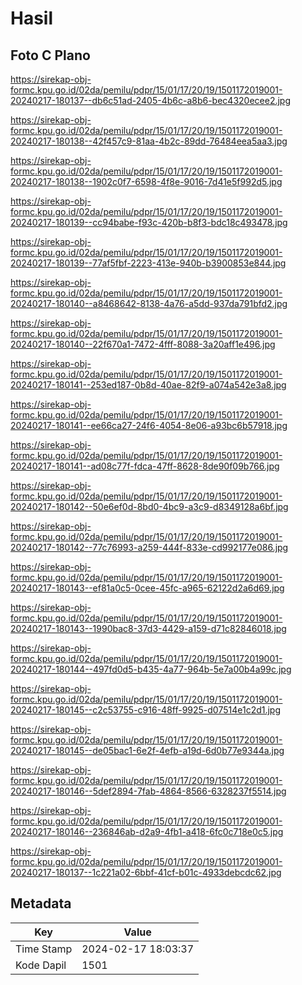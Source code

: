 # Hasil

## Foto C Plano

https://sirekap-obj-formc.kpu.go.id/02da/pemilu/pdpr/15/01/17/20/19/1501172019001-20240217-180137--db6c51ad-2405-4b6c-a8b6-bec4320ecee2.jpg

https://sirekap-obj-formc.kpu.go.id/02da/pemilu/pdpr/15/01/17/20/19/1501172019001-20240217-180138--42f457c9-81aa-4b2c-89dd-76484eea5aa3.jpg

https://sirekap-obj-formc.kpu.go.id/02da/pemilu/pdpr/15/01/17/20/19/1501172019001-20240217-180138--1902c0f7-6598-4f8e-9016-7d41e5f992d5.jpg

https://sirekap-obj-formc.kpu.go.id/02da/pemilu/pdpr/15/01/17/20/19/1501172019001-20240217-180139--cc94babe-f93c-420b-b8f3-bdc18c493478.jpg

https://sirekap-obj-formc.kpu.go.id/02da/pemilu/pdpr/15/01/17/20/19/1501172019001-20240217-180139--77af5fbf-2223-413e-940b-b3900853e844.jpg

https://sirekap-obj-formc.kpu.go.id/02da/pemilu/pdpr/15/01/17/20/19/1501172019001-20240217-180140--a8468642-8138-4a76-a5dd-937da791bfd2.jpg

https://sirekap-obj-formc.kpu.go.id/02da/pemilu/pdpr/15/01/17/20/19/1501172019001-20240217-180140--22f670a1-7472-4fff-8088-3a20aff1e496.jpg

https://sirekap-obj-formc.kpu.go.id/02da/pemilu/pdpr/15/01/17/20/19/1501172019001-20240217-180141--253ed187-0b8d-40ae-82f9-a074a542e3a8.jpg

https://sirekap-obj-formc.kpu.go.id/02da/pemilu/pdpr/15/01/17/20/19/1501172019001-20240217-180141--ee66ca27-24f6-4054-8e06-a93bc6b57918.jpg

https://sirekap-obj-formc.kpu.go.id/02da/pemilu/pdpr/15/01/17/20/19/1501172019001-20240217-180141--ad08c77f-fdca-47ff-8628-8de90f09b766.jpg

https://sirekap-obj-formc.kpu.go.id/02da/pemilu/pdpr/15/01/17/20/19/1501172019001-20240217-180142--50e6ef0d-8bd0-4bc9-a3c9-d8349128a6bf.jpg

https://sirekap-obj-formc.kpu.go.id/02da/pemilu/pdpr/15/01/17/20/19/1501172019001-20240217-180142--77c76993-a259-444f-833e-cd992177e086.jpg

https://sirekap-obj-formc.kpu.go.id/02da/pemilu/pdpr/15/01/17/20/19/1501172019001-20240217-180143--ef81a0c5-0cee-45fc-a965-62122d2a6d69.jpg

https://sirekap-obj-formc.kpu.go.id/02da/pemilu/pdpr/15/01/17/20/19/1501172019001-20240217-180143--1990bac8-37d3-4429-a159-d71c82846018.jpg

https://sirekap-obj-formc.kpu.go.id/02da/pemilu/pdpr/15/01/17/20/19/1501172019001-20240217-180144--497fd0d5-b435-4a77-964b-5e7a00b4a99c.jpg

https://sirekap-obj-formc.kpu.go.id/02da/pemilu/pdpr/15/01/17/20/19/1501172019001-20240217-180145--c2c53755-c916-48ff-9925-d07514e1c2d1.jpg

https://sirekap-obj-formc.kpu.go.id/02da/pemilu/pdpr/15/01/17/20/19/1501172019001-20240217-180145--de05bac1-6e2f-4efb-a19d-6d0b77e9344a.jpg

https://sirekap-obj-formc.kpu.go.id/02da/pemilu/pdpr/15/01/17/20/19/1501172019001-20240217-180146--5def2894-7fab-4864-8566-6328237f5514.jpg

https://sirekap-obj-formc.kpu.go.id/02da/pemilu/pdpr/15/01/17/20/19/1501172019001-20240217-180146--236846ab-d2a9-4fb1-a418-6fc0c718e0c5.jpg

https://sirekap-obj-formc.kpu.go.id/02da/pemilu/pdpr/15/01/17/20/19/1501172019001-20240217-180137--1c221a02-6bbf-41cf-b01c-4933debcdc62.jpg


## Metadata

| Key        | Value               |
| ---------- | ------------------- |
| Time Stamp | 2024-02-17 18:03:37 |
| Kode Dapil | 1501                |



